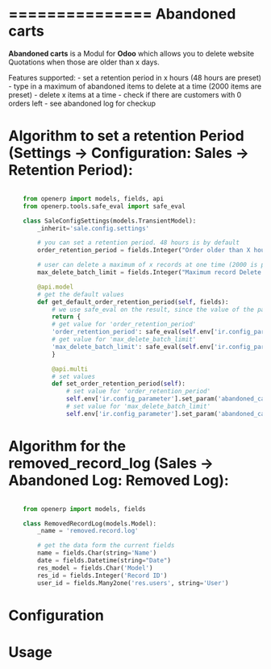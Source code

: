 ===============
Abandoned carts
===============

**Abandoned carts** is a Modul for **Odoo** which allows you to delete website
Quotations when those are older than x days.

Features supported:
    - set a retention period in x hours (48 hours are preset)
    - type in a maximum of abandoned items to delete at a time
      (2000 items are preset)
    - delete x items at a time
    - check if there are customers with 0 orders left
    - see abandoned log for checkup

Algorithm to set a retention Period (Settings -> Configuration: Sales -> Retention Period):
===========================================================================================

```python

    from openerp import models, fields, api
    from openerp.tools.safe_eval import safe_eval

    class SaleConfigSettings(models.TransientModel):
        _inherit='sale.config.settings'

        # you can set a retention period. 48 hours is by default
        order_retention_period = fields.Integer("Order older than X hours", default=48, help='Retention period for order. Afer X hours order are deleted automatically.')

        # user can delete a maximum of x records at one time (2000 is preset)
        max_delete_batch_limit = fields.Integer("Maximum record Delete limit", default=2000, help="User can delete maximum x records at a time.")

        @api.model
        # get the default values
        def get_default_order_retention_period(self, fields):
            # we use safe_eval on the result, since the value of the parameter is a nonempty string
            return {
            # get value for 'order_retention_period'
            'order_retention_period': safe_eval(self.env['ir.config_parameter'].get_param('abandoned_carts.order_retention_period', '48')),
            # get value for 'max_delete_batch_limit'
            'max_delete_batch_limit': safe_eval(self.env['ir.config_parameter'].get_param('abandoned_carts.max_delete_batch_limit', '2000')),
            }

            @api.multi
            # set values
            def set_order_retention_period(self):
                # set value for 'order_retention_period'
                self.env['ir.config_parameter'].set_param('abandoned_carts.order_retention_period', repr(self.order_retention_period))
                # set value for 'max_delete_batch_limit'
                self.env['ir.config_parameter'].set_param('abandoned_carts.max_delete_batch_limit', repr(self.max_delete_batch_limit))
```
Algorithm for the removed_record_log (Sales -> Abandoned Log: Removed Log):
===========================================================================

```python

    from openerp import models, fields

    class RemovedRecordLog(models.Model):
        _name = 'removed.record.log'

        # get the data form the current fields
        name = fields.Char(string='Name')
        date = fields.Datetime(string="Date")
        res_model = fields.Char('Model')
        res_id = fields.Integer('Record ID')
        user_id = fields.Many2one('res.users', string='User')
```
Configuration
=============



Usage
=====
